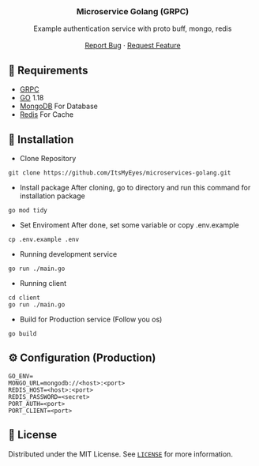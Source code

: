 <br />
<p align="center">

  <h3 align="center">Microservice Golang (GRPC)</h3>

  <p align="center">
    Example authentication service with proto buff, mongo, redis
    <br />
    <br />
    <a href="https://github.com/ItsMyEyes/microservices-golang/issues">Report Bug</a>
    ·
    <a href="https://github.com/ItsMyEyes/microservices-golang/issues">Request Feature</a>
  </p>
</p>

## 📎 Requirements
* [GRPC](https://grpc.io/docs/languages/go/quickstart/)
* [GO](https://go.dev/) 1.18
* [MongoDB](https://www.mongodb.com) For Database
* [Redis](https://redis.io/) For Cache


## 🚀 Installation
- Clone Repository
```
git clone https://github.com/ItsMyEyes/microservices-golang.git
```
- Install package
After cloning, go to directory and run this command for installation package
```
go mod tidy
```
- Set Enviroment
After done, set some variable or copy .env.example
```
cp .env.example .env
```
- Running development service
```
go run ./main.go
```

- Running client 
```
cd client
go run ./main.go
```

- Build for Production service (Follow you os)
```
go build 
```

## ⚙️ Configuration (Production)
```
GO_ENV=
MONGO_URL=mongodb://<host>:<port>
REDIS_HOST=<host>:<port>
REDIS_PASSWORD=<secret>
PORT_AUTH=<port>
PORT_CLIENT=<port>
```


## 🔐 License
Distributed under the MIT License. See [`LICENSE`](https://github.com/ItsMyEyes/microservices-golang/blob/master/LICENSE) for more information.